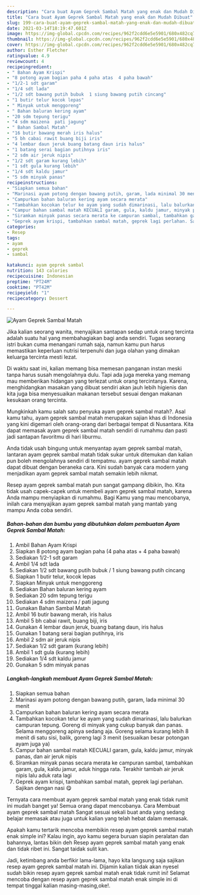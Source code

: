 ```yaml
---
description: "Cara buat Ayam Geprek Sambal Matah yang enak dan Mudah Dibuat"
title: "Cara buat Ayam Geprek Sambal Matah yang enak dan Mudah Dibuat"
slug: 199-cara-buat-ayam-geprek-sambal-matah-yang-enak-dan-mudah-dibuat
date: 2021-03-14T18:19:47.601Z
image: https://img-global.cpcdn.com/recipes/962f2cdd6e5e5901/680x482cq70/ayam-geprek-sambal-matah-foto-resep-utama.jpg
thumbnail: https://img-global.cpcdn.com/recipes/962f2cdd6e5e5901/680x482cq70/ayam-geprek-sambal-matah-foto-resep-utama.jpg
cover: https://img-global.cpcdn.com/recipes/962f2cdd6e5e5901/680x482cq70/ayam-geprek-sambal-matah-foto-resep-utama.jpg
author: Esther Fletcher
ratingvalue: 4.9
reviewcount: 4
recipeingredient:
- " Bahan Ayam Krispi"
- "8 potong ayam bagian paha 4 paha atas  4 paha bawah"
- "1/2-1 sdt garam"
- "1/4 sdt lada"
- "1/2 sdt bawang putih bubuk  1 siung bawang putih cincang"
- "1 butir telur kocok lepas"
- " Minyak untuk menggoreng"
- " Bahan baluran kering ayam"
- "20 sdm tepung terigu"
- "4 sdm maizena  pati jagung"
- " Bahan Sambal Matah"
- "16 butir bawang merah iris halus"
- "5 bh cabai rawit buang biji iris"
- "4 lembar daun jeruk buang batang daun iris halus"
- "1 batang serai bagian putihnya iris"
- "2 sdm air jeruk nipis"
- "1/2 sdt garam kurang lebih"
- "1 sdt gula kurang lebih"
- "1/4 sdt kaldu jamur"
- "5 sdm minyak panas"
recipeinstructions:
- "Siapkan semua bahan"
- "Marinasi ayam potong dengan bawang putih, garam, lada minimal 30 menit"
- "Campurkan bahan baluran kering ayam secara merata"
- "Tambahkan kocokan telur ke ayam yang sudah dimarinasi, lalu balurkan campuran tepung. Goreng di minyak yang cukup banyak dan panas. Selama menggoreng apinya sedang aja. Goreng selama kurang lebih 8 menit di satu sisi, balik, goreng lagi 3 menit (sesuaikan besar potongan ayam juga ya)"
- "Campur bahan sambal matah KECUALI garam, gula, kaldu jamur, minyak panas, dan air jeruk nipis"
- "Siramkan minyak panas secara merata ke campuran sambal, tambahkan garam, gula, kaldu jamur, aduk hingga rata. Terakhir tambah air jeruk nipis lalu aduk rata lagi"
- "Geprek ayam krispi, tambahkan sambal matah, geprek lagi perlahan. Sajikan dengan nasi 😋"
categories:
- Resep
tags:
- ayam
- geprek
- sambal

katakunci: ayam geprek sambal 
nutrition: 143 calories
recipecuisine: Indonesian
preptime: "PT24M"
cooktime: "PT42M"
recipeyield: "1"
recipecategory: Dessert

---
```



![Ayam Geprek Sambal Matah](https://img-global.cpcdn.com/recipes/962f2cdd6e5e5901/680x482cq70/ayam-geprek-sambal-matah-foto-resep-utama.jpg)

Jika kalian seorang wanita, menyajikan santapan sedap untuk orang tercinta adalah suatu hal yang membahagiakan bagi anda sendiri. Tugas seorang istri bukan cuma menangani rumah saja, namun kamu pun harus memastikan keperluan nutrisi terpenuhi dan juga olahan yang dimakan keluarga tercinta mesti lezat.

Di waktu  saat ini, kalian memang bisa memesan panganan instan meski tanpa harus susah mengolahnya dulu. Tapi ada juga mereka yang memang mau memberikan hidangan yang terlezat untuk orang tercintanya. Karena, menghidangkan masakan yang dibuat sendiri akan jauh lebih higienis dan kita juga bisa menyesuaikan makanan tersebut sesuai dengan makanan kesukaan orang tercinta. 



Mungkinkah kamu salah satu penyuka ayam geprek sambal matah?. Asal kamu tahu, ayam geprek sambal matah merupakan sajian khas di Indonesia yang kini digemari oleh orang-orang dari berbagai tempat di Nusantara. Kita dapat memasak ayam geprek sambal matah sendiri di rumahmu dan pasti jadi santapan favoritmu di hari liburmu.

Anda tidak usah bingung untuk menyantap ayam geprek sambal matah, lantaran ayam geprek sambal matah tidak sukar untuk ditemukan dan kalian pun boleh mengolahnya sendiri di tempatmu. ayam geprek sambal matah dapat dibuat dengan beraneka cara. Kini sudah banyak cara modern yang menjadikan ayam geprek sambal matah semakin lebih nikmat.

Resep ayam geprek sambal matah pun sangat gampang dibikin, lho. Kita tidak usah capek-capek untuk membeli ayam geprek sambal matah, karena Anda mampu menyiapkan di rumahmu. Bagi Kamu yang mau mencobanya, inilah cara menyajikan ayam geprek sambal matah yang mantab yang mampu Anda coba sendiri.

<!--inarticleads1-->

##### Bahan-bahan dan bumbu yang dibutuhkan dalam pembuatan Ayam Geprek Sambal Matah:

1. Ambil  Bahan Ayam Krispi
1. Siapkan 8 potong ayam bagian paha (4 paha atas + 4 paha bawah)
1. Sediakan 1/2-1 sdt garam
1. Ambil 1/4 sdt lada
1. Sediakan 1/2 sdt bawang putih bubuk / 1 siung bawang putih cincang
1. Siapkan 1 butir telur, kocok lepas
1. Siapkan  Minyak untuk menggoreng
1. Sediakan  Bahan baluran kering ayam
1. Sediakan 20 sdm tepung terigu
1. Sediakan 4 sdm maizena / pati jagung
1. Gunakan  Bahan Sambal Matah
1. Ambil 16 butir bawang merah, iris halus
1. Ambil 5 bh cabai rawit, buang biji, iris
1. Gunakan 4 lembar daun jeruk, buang batang daun, iris halus
1. Gunakan 1 batang serai bagian putihnya, iris
1. Ambil 2 sdm air jeruk nipis
1. Sediakan 1/2 sdt garam (kurang lebih)
1. Ambil 1 sdt gula (kurang lebih)
1. Sediakan 1/4 sdt kaldu jamur
1. Gunakan 5 sdm minyak panas




<!--inarticleads2-->

##### Langkah-langkah membuat Ayam Geprek Sambal Matah:

1. Siapkan semua bahan
1. Marinasi ayam potong dengan bawang putih, garam, lada minimal 30 menit
1. Campurkan bahan baluran kering ayam secara merata
1. Tambahkan kocokan telur ke ayam yang sudah dimarinasi, lalu balurkan campuran tepung. Goreng di minyak yang cukup banyak dan panas. Selama menggoreng apinya sedang aja. Goreng selama kurang lebih 8 menit di satu sisi, balik, goreng lagi 3 menit (sesuaikan besar potongan ayam juga ya)
1. Campur bahan sambal matah KECUALI garam, gula, kaldu jamur, minyak panas, dan air jeruk nipis
1. Siramkan minyak panas secara merata ke campuran sambal, tambahkan garam, gula, kaldu jamur, aduk hingga rata. Terakhir tambah air jeruk nipis lalu aduk rata lagi
1. Geprek ayam krispi, tambahkan sambal matah, geprek lagi perlahan. Sajikan dengan nasi 😋




Ternyata cara membuat ayam geprek sambal matah yang enak tidak rumit ini mudah banget ya! Semua orang dapat mencobanya. Cara Membuat ayam geprek sambal matah Sangat sesuai sekali buat anda yang sedang belajar memasak atau juga untuk kalian yang telah hebat dalam memasak.

Apakah kamu tertarik mencoba membikin resep ayam geprek sambal matah enak simple ini? Kalau ingin, ayo kamu segera buruan siapin peralatan dan bahannya, lantas bikin deh Resep ayam geprek sambal matah yang enak dan tidak ribet ini. Sangat taidak sulit kan. 

Jadi, ketimbang anda berfikir lama-lama, hayo kita langsung saja sajikan resep ayam geprek sambal matah ini. Dijamin kalian tiidak akan nyesel sudah bikin resep ayam geprek sambal matah enak tidak rumit ini! Selamat mencoba dengan resep ayam geprek sambal matah enak simple ini di tempat tinggal kalian masing-masing,oke!.

